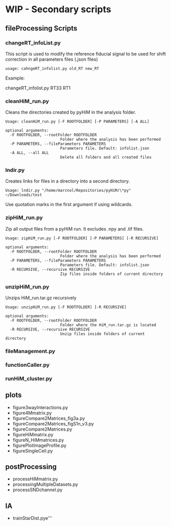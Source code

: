 # WIP - Secondary scripts


## fileProcessing Scripts

### changeRT_infoList.py

This script is used to modify the reference fiducial signal to be used for shift correction in all parameters files (.json files)

```
usage: cahngeRT_infolist.py old_RT new_RT
```
Example: 

changeRT_infolist.py RT33 RT1

### cleanHiM_run.py

Cleans the directories created by pyHiM in the analysis folder. 

```
Usage: cleanHiM_run.py [-F ROOTFOLDER] [-P PARAMETERS] [-A ALL]

optional arguments:
  -F ROOTFOLDER, --rootFolder ROOTFOLDER
                        Folder where the analysis has been performed
  -P PARAMETERS, --fileParameters PARAMETERS
                        Parameters file. Default: infolist.json
  -A ALL, --all ALL
                        Delete all folders and all created files
```
### lndir.py

Creates links for files in a directory into a second directory.

```
Usage: lndir.py "/home/marcnol/Repositories/pyHiM/\*py" ~/Downloads/test
```

Use quotation marks in the first argument if using wildcards.

### zipHiM_run.py

Zip all output files from a pyHiM run. It excludes .npy and .tif files. 

```
Usage: zipHiM_run.py [-F ROOTFOLDER] [-P PARAMETERS] [-R RECURSIVE]

optional arguments:
  -F ROOTFOLDER, --rootFolder ROOTFOLDER
                        Folder where the analysis has been performed
  -P PARAMETERS, --fileParameters PARAMETERS
                        Parameters file. Default: infolist.json
  -R RECURSIVE, --recursive RECURSIVE
                        Zip files inside folders of current directory
```

### unzipHiM_run.py

Unzips HiM_run.tar.gz recursively

```
Usage: unzipHiM_run.py [-F ROOTFOLDER] [-R RECURSIVE]

optional arguments:
  -F ROOTFOLDER, --rootFolder ROOTFOLDER
                        Folder where the HiM_run.tar.gz is located
  -R RECURSIVE, --recursive RECURSIVE
                        Unzip files inside folders of current directory
```



### fileManagement.py

### functionCaller.py

### runHiM_cluster.py




## plots
- figure3wayInteractions.py
- figure4Mmatrix.py
- figureCompare2Matrices_fig3a.py
- figureCompare2Matrices_figS1n_v3.py
- figureCompare2Matrices.py
- figureHiMmatrix.py
- figureN_HiMmatrices.py
- figurePlotImageProfile.py
- figureSingleCell.py

## postProcessing
- processHiMmatrix.py
- processingMultipleDatasets.py
- processSNDchannel.py

## IA
- trainStarDist.pye''' 
